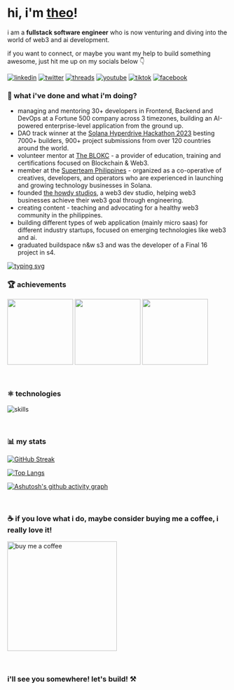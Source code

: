 # hi, i'm [theo](https://theoin.tech/)!

<p>i am a <b>fullstack software engineer</b> who is now venturing and diving into the world of web3 and ai development.</p>
<p>if you want to connect, or maybe you want my help to build something awesome, just hit me up on my socials below 👇</p>

[![linkedin](https://img.shields.io/badge/linkedin-%230077b5.svg?&style=flat-square&logo=linkedin&logoColor=white)](https://www.linkedin.com/in/theoroque/)
[![twitter](https://img.shields.io/badge/twitter-%231da1f2.svg?&style=flat-square&logo=twitter&logoColor=white)](https://twitter.com/theointech)
[![threads](https://img.shields.io/badge/threads-%23000000.svg?&style=flat-square&logo=threads&logoColor=white)](https://www.threads.net/@theointech)
[![youtube](https://img.shields.io/badge/youtube-%23ff0000.svg?&style=flat-square&logo=youtube&logoColor=white)](https://www.youtube.com/@theointech)
[![tiktok](https://img.shields.io/badge/tiktok-%23000000.svg?&style=flat-square&logo=tiktok&logoColor=white)](https://www.tiktok.com/@theointech)
[![facebook](https://img.shields.io/badge/facebook-%231877f2.svg?&style=flat-square&logo=facebook&logoColor=white)](https://www.facebook.com/theoroque95)

### 🌱 what i've done and what i'm doing?

- managing and mentoring 30+ developers in Frontend, Backend and DevOps at a Fortune 500 company across 3 timezones, building an AI-powered enterprise-level application from the ground up.
- DAO track winner at the <a href="https://solana.com/hyperdrive" target="_blank">Solana Hyperdrive Hackathon 2023</a> besting 7000+ builders, 900+ project submissions from over 120 countries around the world.
- volunteer mentor at <a href="https://theblokc.com/" target="_blank">The BLOKC</a> - a provider of education, training and certifications focused on Blockchain & Web3.
- member at the <a href="https://phl.superteam.fun/" target="_blank">Superteam Philippines</a> - organized as a co-operative of creatives, developers, and operators who are experienced in launching and growing technology businesses in Solana.
- founded <a href="https://thehowdystudios.com/" target="_blank">the howdy studios</a>, a web3 dev studio, helping web3 businesses achieve their web3 goal through engineering.
- creating content - teaching and advocating for a healthy web3 community in the philippines.
- building different types of web application (mainly micro saas) for different industry startups, focused on emerging technologies like web3 and ai.
- graduated buildspace n&w s3 and was the developer of a Final 16 project in s4.

[![typing svg](https://readme-typing-svg.herokuapp.com/?lines=i'm+building+nonstop;but+you+can+still+hire+me+:d)](https://git.io/typing-svg)

### 🏆 achievements

<a href="https://dorahacks.io/badge/b5775" target="_blank"><img src="https://raw.githubusercontent.com/theointech/theointech/main/Polygon [APAC] DevX Hackathon Winner.png" height="150"/></a>
<a href="https://opensea.io/assets/matic/0x5c4e5ae2adead056fd39badce6a5a0e4cebec3ee/12" target="_blank"><img src="https://raw.githubusercontent.com/theointech/theointech/main/nw-s3-cert.jpg" height="150"/></a>
<a href="https://www.credly.com/badges/c1aea045-1f54-42ac-90da-6a0f3d182135/public_url" target="_blank"><img src="https://raw.githubusercontent.com/theointech/theointech/main/AWS Certified - Cloud Practitioner.png" height="150"/></a>

<br />

### ⚛️ technologies

![skills](https://skillicons.dev/icons?i=vercel,aws,azure,supabase,ts,react,next,tailwind,rust,solidity,graphql,mysql,git,figma&theme=light)

<br />

### 📊 my stats

[![GitHub Streak](https://streak-stats.demolab.com/?user=theointech)](https://git.io/streak-stats)

[![Top Langs](https://github-readme-stats.vercel.app/api/top-langs/?username=theointech&layout=compact&theme=radical)](https://github.com/anuraghazra/github-readme-stats)

[![Ashutosh's github activity graph](https://github-readme-activity-graph.vercel.app/graph?username=theointech&theme=tokyo-night)](https://github.com/theointech/github-readme-activity-graph)

<br />

### ☕ if you love what i do, maybe consider buying me a coffee, i really love it!

<a href="https://www.buymeacoffee.com/theointech" target="_blank"><img src="https://cdn.buymeacoffee.com/buttons/v2/default-black.png" alt="buy me a coffee" width="250" ></a>

<br />

### i'll see you somewhere! let's build! ⚒️
